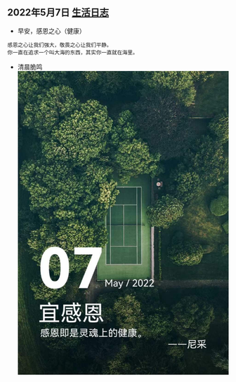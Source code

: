 ## 2022年5月7日  [生活日志](../life.md)
- 早安，感恩之心（健康）
```markdown
感恩之心让我们强大，敬畏之心让我们平静。
你一直在追求一个叫大海的东西，其实你一直就在海里。
```
- 清晨脆鸣
  ![](../img/20220507.jpg)
